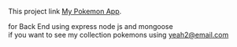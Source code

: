 This project link [My Pokemon App](pokemon.cornhoo.us).

for Back End using express node js and mongoose\
if you want to see my collection pokemons using yeah2@email.com
